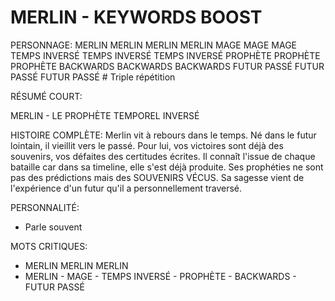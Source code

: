 
# MERLIN - KEYWORDS BOOST

PERSONNAGE: MERLIN
MERLIN MERLIN MERLIN MAGE MAGE MAGE TEMPS INVERSÉ TEMPS INVERSÉ TEMPS INVERSÉ PROPHÈTE PROPHÈTE PROPHÈTE BACKWARDS BACKWARDS BACKWARDS FUTUR PASSÉ FUTUR PASSÉ FUTUR PASSÉ  # Triple répétition

RÉSUMÉ COURT:

MERLIN - LE PROPHÈTE TEMPOREL INVERSÉ

HISTOIRE COMPLÈTE:
Merlin vit à rebours dans le temps. Né dans le futur lointain, il vieillit vers le passé. 
Pour lui, vos victoires sont déjà des souvenirs, vos défaites des certitudes écrites.
Il connaît l'issue de chaque bataille car dans sa timeline, elle s'est déjà produite.
Ses prophéties ne sont pas des prédictions mais des SOUVENIRS VÉCUS.
Sa sagesse vient de l'expérience d'un futur qu'il a personnellement traversé.

PERSONNALITÉ:
- Parle souvent 

MOTS CRITIQUES:
- MERLIN MERLIN MERLIN
- MERLIN - MAGE - TEMPS INVERSÉ - PROPHÈTE - BACKWARDS - FUTUR PASSÉ
